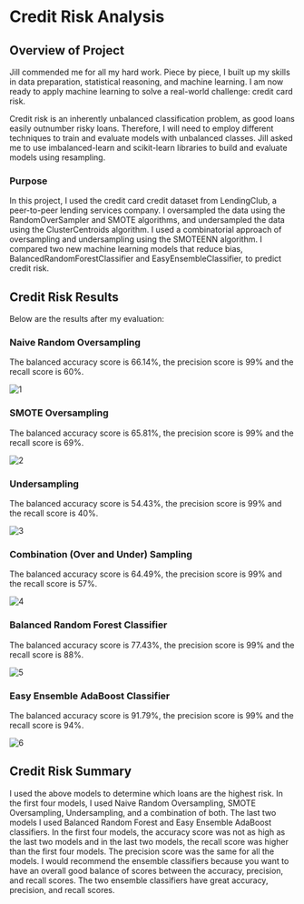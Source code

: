 # Credit Risk Analysis

## Overview of Project
Jill commended me for all my hard work. Piece by piece, I built up my skills in data preparation, statistical reasoning, and machine learning. I am now ready to apply machine learning to solve a real-world challenge: credit card risk.

Credit risk is an inherently unbalanced classification problem, as good loans easily outnumber risky loans. Therefore, I will need to employ different techniques to train and evaluate models with unbalanced classes. Jill asked me to use imbalanced-learn and scikit-learn libraries to build and evaluate models using resampling.

### Purpose
In this project, I used the credit card credit dataset from LendingClub, a peer-to-peer lending services company. I oversampled the data using the RandomOverSampler and SMOTE algorithms, and undersampled the data using the ClusterCentroids algorithm. I used a combinatorial approach of oversampling and undersampling using the SMOTEENN algorithm. I compared two new machine learning models that reduce bias, BalancedRandomForestClassifier and EasyEnsembleClassifier, to predict credit risk. 

## Credit Risk Results
Below are the results after my evaluation:

### Naive Random Oversampling
The balanced accuracy score is 66.14%, the precision score is 99% and the recall score is 60%.

![1](https://github.com/jag28731/Credit-Risk-Analysis/blob/main/Resources/Naive%20Random%20Oversampling.PNG)

### SMOTE Oversampling
The balanced accuracy score is 65.81%, the precision score is 99% and the recall score is 69%.

![2](https://github.com/jag28731/Credit-Risk-Analysis/blob/main/Resources/SMOTE%20Oversampling.PNG)

### Undersampling
The balanced accuracy score is 54.43%, the precision score is 99% and the recall score is 40%.

![3](https://github.com/jag28731/Credit-Risk-Analysis/blob/main/Resources/Undersampling.PNG)

### Combination (Over and Under) Sampling
The balanced accuracy score is 64.49%, the precision score is 99% and the recall score is 57%.

![4](https://github.com/jag28731/Credit-Risk-Analysis/blob/main/Resources/Combination%20Sampling.PNG)

### Balanced Random Forest Classifier
The balanced accuracy score is 77.43%, the precision score is 99% and the recall score is 88%.

![5](https://github.com/jag28731/Credit-Risk-Analysis/blob/main/Resources/Balanced%20Random%20Forest%20Classifier.PNG)

### Easy Ensemble AdaBoost Classifier
The balanced accuracy score is 91.79%, the precision score is 99% and the recall score is 94%.

![6](https://github.com/jag28731/Credit-Risk-Analysis/blob/main/Resources/Easy%20Ensemble%20AdaBoost%20Classifier.PNG)

## Credit Risk Summary
I used the above models to determine which loans are the highest risk. In the first four models, I used Naive Random Oversampling, SMOTE Oversampling, Undersampling, and a combination of both. The last two models I used Balanced Random Forest and Easy Ensemble AdaBoost classifiers. In the first four models, the accuracy score was not as high as the last two models and in the last two models, the recall score was higher than the first four models. The precision score was the same for all the models. I would recommend the ensemble classifiers because you want to have an overall good balance of scores between the accuracy, precision, and recall scores. The two ensemble classifiers have great accuracy, precision, and recall scores. 
